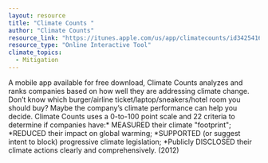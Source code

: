 ```yaml
---
layout: resource
title: "Climate Counts "
author: "Climate Counts"
resource_link: "https://itunes.apple.com/us/app/climatecounts/id342541675?mt=8"
resource_type: "Online Interactive Tool"
climate_topics:
  - Mitigation
---
```


A mobile app available for free download, Climate Counts analyzes and ranks companies based on how well they are addressing climate change. Don’t know which burger/airline ticket/laptop/sneakers/hotel room you should buy? Maybe the company’s climate performance can help you decide. Climate Counts uses a 0-to-100 point scale and 22 criteria to determine if companies have:* MEASURED their climate "footprint"; *REDUCED their impact on global warming; *SUPPORTED (or suggest intent to block) progressive climate legislation; *Publicly DISCLOSED their climate actions clearly and comprehensively. (2012)
